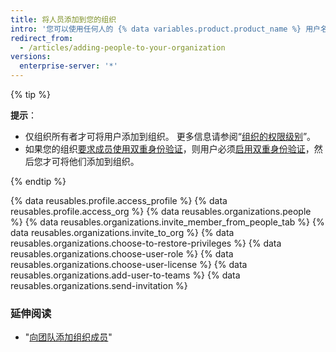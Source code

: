 ```yaml
---
title: 将人员添加到您的组织
intro: '您可以使用任何人的 {% data variables.product.product_name %} 用户名或电子邮件地址使其成为组织的成员。'
redirect_from:
  - /articles/adding-people-to-your-organization
versions:
  enterprise-server: '*'
---
```


{% tip %}

**提示**：
- 仅组织所有者才可将用户添加到组织。 更多信息请参阅“[组织的权限级别](/articles/permission-levels-for-an-organization)”。
- 如果您的组织[要求成员使用双重身份验证](/articles/requiring-two-factor-authentication-in-your-organization)，则用户必须[启用双重身份验证](/articles/securing-your-account-with-two-factor-authentication-2fa)，然后您才可将他们添加到组织。

{% endtip %}

{% data reusables.profile.access_profile %}
{% data reusables.profile.access_org %}
{% data reusables.organizations.people %}
{% data reusables.organizations.invite_member_from_people_tab %}
{% data reusables.organizations.invite_to_org %}
{% data reusables.organizations.choose-to-restore-privileges %}
{% data reusables.organizations.choose-user-role %}
{% data reusables.organizations.choose-user-license %}
{% data reusables.organizations.add-user-to-teams %}
{% data reusables.organizations.send-invitation %}

### 延伸阅读
- "[向团队添加组织成员](/articles/adding-organization-members-to-a-team)"
